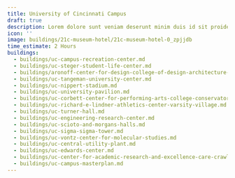 ```yaml
---
title: University of Cincinnati Campus
draft: true
description: Lorem dolore sunt veniam deserunt minim duis id sit proident ea mollit velit irure.
icon: ''
image: buildings/21c-museum-hotel/21c-museum-hotel-0_zpjjdb
time_estimate: 2 Hours
buildings:
  - buildings/uc-campus-recreation-center.md
  - buildings/uc-steger-student-life-center.md
  - buildings/aronoff-center-for-design-college-of-design-architecture-art-and-planning-daap.md
  - buildings/uc-tangeman-university-center.md
  - buildings/uc-nippert-stadium.md
  - buildings/uc-university-pavilion.md
  - buildings/uc-corbett-center-for-performing-arts-college-conservatory-of-music.md
  - buildings/uc-richard-e-lindner-athletics-center-varsity-village.md
  - buildings/uc-turner-hall.md
  - buildings/uc-engineering-research-center.md
  - buildings/uc-scioto-and-morgans-halls.md
  - buildings/uc-sigma-sigma-tower.md
  - buildings/uc-vontz-center-for-molecular-studies.md
  - buildings/uc-central-utility-plant.md
  - buildings/uc-edwards-center.md
  - buildings/uc-center-for-academic-research-and-excellence-care-crawley-building.md
  - buildings/uc-campus-masterplan.md
---
```

